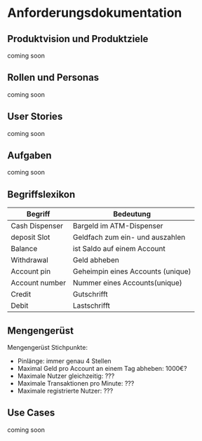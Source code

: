 # Anforderungsdokumentation

## Produktvision und Produktziele

coming soon

## Rollen und Personas

coming soon

## User Stories

coming soon

## Aufgaben

coming soon

## Begriffslexikon

| Begriff        | Bedeutung                         |
| -------------- | --------------------------------- |
| Cash Dispenser | Bargeld im ATM-Dispenser          |
| deposit Slot   | Geldfach zum ein- und auszahlen   |
| Balance        | ist Saldo auf einem Account       |
| Withdrawal     | Geld abheben                      |
| Account pin    | Geheimpin eines Accounts (unique) |
| Account number | Nummer eines Accounts(unique)     |
| Credit         | Gutschrifft                       |
| Debit          | Lastschrifft                      |

## Mengengerüst

Mengengerüst Stichpunkte:

- Pinlänge: immer genau 4 Stellen
- Maximal Geld pro Account an einem Tag abheben: 1000€?
- Maximale Nutzer gleichzeitig: ???
- Maximale Transaktionen pro Minute: ???
- Maximale registrierte Nutzer: ???

## Use Cases

coming soon
